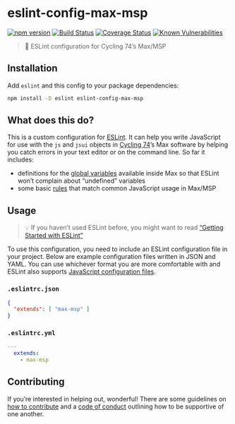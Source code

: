 # eslint-config-max-msp

[![npm version](https://img.shields.io/npm/v/eslint-config-max-msp.svg)](https://www.npmjs.com/package/eslint-config-max-msp) [![Build Status](https://travis-ci.com/delucis/eslint-config-max-msp.svg?branch=latest)](https://travis-ci.com/delucis/eslint-config-max-msp) [![Coverage Status](https://coveralls.io/repos/github/delucis/eslint-config-max-msp/badge.svg?branch=latest)](https://coveralls.io/github/delucis/eslint-config-max-msp?branch=latest) [![Known Vulnerabilities](https://snyk.io/test/npm/eslint-config-max-msp/badge.svg)](https://snyk.io/test/npm/eslint-config-max-msp)

> 🔎 ESLint configuration for Cycling 74’s Max/MSP

## Installation

Add `eslint` and this config to your package dependencies:

```sh
npm install -D eslint eslint-config-max-msp
```

## What does this do?

This is a custom configuration for [ESLint][eslint]. It can help you write JavaScript for use with the `js` and `jsui` objects in [Cycling 74][c74]’s Max software by helping you catch errors in your text editor or on the command line. So far it includes:

- definitions for the [global variables](lib/globals.js) available inside Max so that ESLint won’t complain about “undefined” variables
- some basic [rules](lib/rules.js) that match common JavaScript usage in Max/MSP

## Usage

> 💡 If you haven’t used ESLint before, you might want to read [“Getting Started with ESLint”][eslintro]

To use this configuration, you need to include an ESLint configuration file in your project. Below are example configuration files written in JSON and YAML. You can use whichever format you are more comfortable with and ESLint also supports [JavaScript configuration files][eslconfig].

### `.eslintrc.json`

```json
{
  "extends": [ "max-msp" ]
}
```

### `.eslintrc.yml`

```yml
---
  extends:
    - max-msp
```

## Contributing

If you’re interested in helping out, wonderful! There are some guidelines on [how to contribute](CONTRIBUTING.md) and a [code of conduct][COC] outlining how to be supportive of one another.

[eslint]: https://eslint.org/
[c74]: https://cycling74.com/
[eslintro]: https://eslint.org/docs/user-guide/getting-started
[eslconfig]: https://eslint.org/docs/user-guide/configuring#configuration-file-formats
[COC]: CODE_OF_CONDUCT.md
